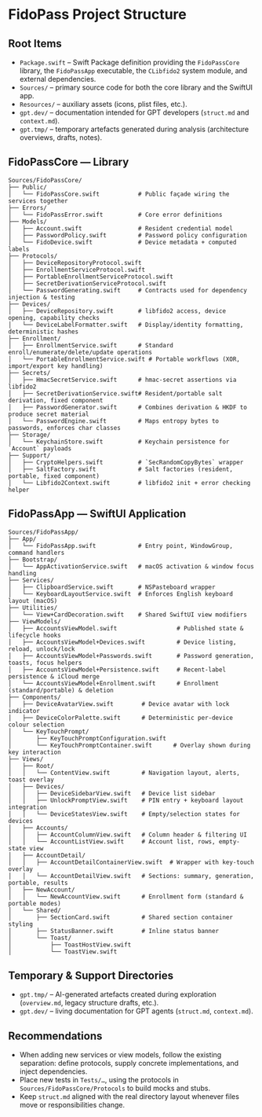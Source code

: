 # FidoPass Project Structure

## Root Items
- `Package.swift` – Swift Package definition providing the `FidoPassCore` library, the `FidoPassApp` executable, the `CLibfido2` system module, and external dependencies.
- `Sources/` – primary source code for both the core library and the SwiftUI app.
- `Resources/` – auxiliary assets (icons, plist files, etc.).
- `gpt.dev/` – documentation intended for GPT developers (`struct.md` and `context.md`).
- `gpt.tmp/` – temporary artefacts generated during analysis (architecture overviews, drafts, notes).

## FidoPassCore — Library
```
Sources/FidoPassCore/
├── Public/
│   └── FidoPassCore.swift           # Public façade wiring the services together
├── Errors/
│   └── FidoPassError.swift          # Core error definitions
├── Models/
│   ├── Account.swift                # Resident credential model
│   ├── PasswordPolicy.swift         # Password policy configuration
│   └── FidoDevice.swift             # Device metadata + computed labels
├── Protocols/
│   ├── DeviceRepositoryProtocol.swift
│   ├── EnrollmentServiceProtocol.swift
│   ├── PortableEnrollmentServiceProtocol.swift
│   ├── SecretDerivationServiceProtocol.swift
│   └── PasswordGenerating.swift     # Contracts used for dependency injection & testing
├── Devices/
│   ├── DeviceRepository.swift       # libfido2 access, device opening, capability checks
│   └── DeviceLabelFormatter.swift   # Display/identity formatting, deterministic hashes
├── Enrollment/
│   ├── EnrollmentService.swift      # Standard enroll/enumerate/delete/update operations
│   └── PortableEnrollmentService.swift # Portable workflows (XOR, import/export key handling)
├── Secrets/
│   ├── HmacSecretService.swift      # hmac-secret assertions via libfido2
│   ├── SecretDerivationService.swift# Resident/portable salt derivation, fixed component
│   ├── PasswordGenerator.swift      # Combines derivation & HKDF to produce secret material
│   └── PasswordEngine.swift         # Maps entropy bytes to passwords, enforces char classes
├── Storage/
│   └── KeychainStore.swift          # Keychain persistence for `Account` payloads
├── Support/
│   ├── CryptoHelpers.swift          # `SecRandomCopyBytes` wrapper
│   ├── SaltFactory.swift            # Salt factories (resident, portable, fixed component)
│   └── Libfido2Context.swift        # libfido2 init + error checking helper
```

## FidoPassApp — SwiftUI Application
```
Sources/FidoPassApp/
├── App/
│   └── FidoPassApp.swift            # Entry point, WindowGroup, command handlers
├── Bootstrap/
│   └── AppActivationService.swift   # macOS activation & window focus handling
├── Services/
│   ├── ClipboardService.swift       # NSPasteboard wrapper
│   └── KeyboardLayoutService.swift  # Enforces English keyboard layout (macOS)
├── Utilities/
│   └── View+CardDecoration.swift    # Shared SwiftUI view modifiers
├── ViewModels/
│   ├── AccountsViewModel.swift                 # Published state & lifecycle hooks
│   ├── AccountsViewModel+Devices.swift         # Device listing, reload, unlock/lock
│   ├── AccountsViewModel+Passwords.swift       # Password generation, toasts, focus helpers
│   ├── AccountsViewModel+Persistence.swift     # Recent-label persistence & iCloud merge
│   └── AccountsViewModel+Enrollment.swift      # Enrollment (standard/portable) & deletion
├── Components/
│   ├── DeviceAvatarView.swift        # Device avatar with lock indicator
│   ├── DeviceColorPalette.swift      # Deterministic per-device colour selection
│   └── KeyTouchPrompt/
│       ├── KeyTouchPromptConfiguration.swift
│       └── KeyTouchPromptContainer.swift      # Overlay shown during key interaction
├── Views/
│   ├── Root/
│   │   └── ContentView.swift         # Navigation layout, alerts, toast overlay
│   ├── Devices/
│   │   ├── DeviceSidebarView.swift   # Device list sidebar
│   │   ├── UnlockPromptView.swift    # PIN entry + keyboard layout integration
│   │   └── DeviceStatesView.swift    # Empty/selection states for devices
│   ├── Accounts/
│   │   ├── AccountColumnView.swift   # Column header & filtering UI
│   │   └── AccountListView.swift     # Account list, rows, empty-state view
│   ├── AccountDetail/
│   │   ├── AccountDetailContainerView.swift  # Wrapper with key-touch overlay
│   │   └── AccountDetailView.swift   # Sections: summary, generation, portable, results
│   ├── NewAccount/
│   │   └── NewAccountView.swift      # Enrollment form (standard & portable modes)
│   └── Shared/
│       ├── SectionCard.swift         # Shared section container styling
│       ├── StatusBanner.swift        # Inline status banner
│       └── Toast/
│           ├── ToastHostView.swift
│           └── ToastView.swift
```

## Temporary & Support Directories
- `gpt.tmp/` – AI-generated artefacts created during exploration (`overview.md`, legacy structure drafts, etc.).
- `gpt.dev/` – living documentation for GPT agents (`struct.md`, `context.md`).

## Recommendations
- When adding new services or view models, follow the existing separation: define protocols, supply concrete implementations, and inject dependencies.
- Place new tests in `Tests/…`, using the protocols in `Sources/FidoPassCore/Protocols` to build mocks and stubs.
- Keep `struct.md` aligned with the real directory layout whenever files move or responsibilities change.
